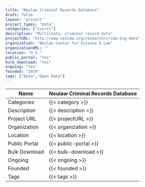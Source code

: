 ```yaml
---
title: "Neulaw Criminal Records Database"
draft: false
layout: "project"
project_types: "Data"
categories: ["Courts"]
description: "Multistate, criminal record data"
projectURL: "http://www.neulaw.org/research/crime-big-data"
organization: "Neulaw Center for Science & Law"
organizationURL: ""
location: "U.S."
public_portal: "Yes"
bulk_download: "Yes"
ongoing: "Yes"
founded: "2018"
tags: ["Data","Open Data"]
---
```



Name                    |  Neulaw Criminal Records Database    
------------------------|----
Categories              | {{< category >}} 
Description             | {{< description >}} 
Project URL             | {{< projectURL >}} 
Organization            | {{< organization >}} 
Location                | {{< location >}} 
Public Portal           | {{< public-portal >}} 
Bulk Download           | {{< bulk-download >}} 
Ongoing                 | {{< ongoing >}} 
Founded                 | {{< founded >}} 
Tags                    | {{< tags >}} 
